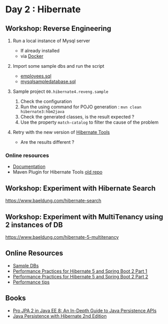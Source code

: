 # Day 2 : Hibernate

## Workshop: Reverse Engineering 

1. Run a local instance of Mysql server 
    * If already installed 
    * via [Docker](https://hub.docker.com/_/mysql) 

1. Import some sample dbs and run the script 
    * [employees.sql](https://dev.mysql.com/doc/employee/en/employees-installation.html)
    * [mysqlsampledatabase.sql](https://www.mysqltutorial.org/mysql-sample-database.aspx)

1. Sample project `00.hibernate4.reveng.sample`
    1. Check the configuration 
    1. Run the using command for POJO generation : `mvn clean hibernate3:hbm2java`  
    1. Check the generated classes, is the result expected ?
    1. Use the property `match-catalog` to filter the cause of the problem 

1. Retry with the new version of [Hibernate Tools](https://github.com/hibernate/hibernate-tools/blob/master/maven/docs/5-minute-tutorial.md)
    * Are the results different ? 

### Online resources 
* [Documentation](https://docs.jboss.org/tools/latest/en/hibernatetools/html_single/index.html)
* Maven Plugin for Hibernate Tools [old repo](https://github.com/stadler/hibernate-tools-maven-plugin)

## Workshop: Experiment with Hibernate Search

https://www.baeldung.com/hibernate-search

## Workshop: Experiment with MultiTenancy using 2 instances of DB

https://www.baeldung.com/hibernate-5-multitenancy  
 
## Online Resources 

* [Sample DBs](https://www3.ntu.edu.sg/home/ehchua/programming/sql/SampleDatabases.html)
* [Performance Practices for Hibernate 5 and Spring Boot 2 Part 1](https://dzone.com/articles/50-best-performance-practices-for-hibernate-5-amp)
* [Performance Practices for Hibernate 5 and Spring Boot 2 Part 2](https://dzone.com/articles/best-performance-practices-for-hibernate-5-and-spr)
* [Performance tips](https://vladmihalcea.com/hibernate-performance-tuning-tips/)

## Books 
* [Pro JPA 2 in Java EE 8: An In-Depth Guide to Java Persistence APIs](https://www.amazon.com/dp/1484234197/ref=sm_n_se_dkp_FR_pr_sea_0_0?adId=1484234197&creativeASIN=1484234197&linkId=ec98fbe3322cb32dce01764a9c07c107&tag=logicbig-20&linkCode=w42&ref-refURL=https%3A%2F%2Fwww.logicbig.com%2Ftutorials%2Fjava-ee-tutorial%2Fjpa%2Fembeddable-classes.html&slotNum=0&imprToken=sc0cTNRL5GNiSrIo1WM0AQ&adType=smart&adMode=search&adFormat=grid&impressionTimestamp=1605495600379)
* [Java Persistence with Hibernate 2nd Edition](https://www.amazon.com/dp/1617290459/ref=sm_n_se_dkp_FR_pr_sea_1_1?adId=1617290459&creativeASIN=1617290459&linkId=ec98fbe3322cb32dce01764a9c07c107&tag=logicbig-20&linkCode=w42&ref-refURL=https%3A%2F%2Fwww.logicbig.com%2Ftutorials%2Fjava-ee-tutorial%2Fjpa%2Fone-to-one.html&slotNum=0&imprToken=Sr7zFVywB.CgPlkacf9-JA&adType=smart&adMode=search&adFormat=grid&impressionTimestamp=1605495993932)
